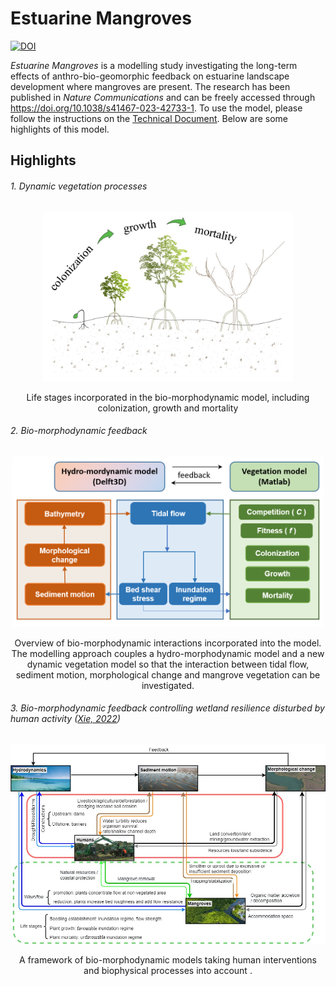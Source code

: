 # Estuarine Mangroves
[![DOI](https://zenodo.org/badge/587795297.svg)](https://zenodo.org/badge/latestdoi/587795297)

*Estuarine Mangroves* is a modelling study investigating the long-term effects of anthro-bio-geomorphic feedback on estuarine landscape development where mangroves are present. The research has been published in _Nature Communications_ and can be freely accessed through https://doi.org/10.1038/s41467-023-42733-1. To use the model, please follow the instructions on the [Technical Document](Xie_TechnicalDocuments_EstuarineMangroveModel.pdf). Below are some highlights of this model.

## Highlights
###### 1. Dynamic vegetation processes
<p align="center" width="100%">
    <img src="figs/Fig. 2 life_stages.jpg" width="400">
</p>

<div align="center">
  Life stages incorporated in the bio-morphodynamic model, including colonization, growth and mortality
</div> 

###### 2. Bio-morphodynamic feedback
<p align="center" width="100%">
<img src="figs/Fig. 1 ModelFramework.png" width="500">
</p>

<div align="center">
  Overview of bio-morphodynamic interactions incorporated into the model. The modelling approach couples a hydro-morphodynamic model and a new dynamic vegetation model so that the interaction between tidal flow, sediment motion, morphological change and mangrove vegetation can be investigated.
</div>

###### 3. Bio-morphodynamic feedback controlling wetland resilience disturbed by human activity ([Xie, 2022](https://doi.org/10.33540/927))
<p align="center" width="100%">
<img src="figs/Fig. 3 New bio-morphodynamic loop_v3.jpg" width="800">
</p>

<div align="center">
  A framework of bio-morphodynamic models taking human interventions and biophysical processes into account .
</div>





